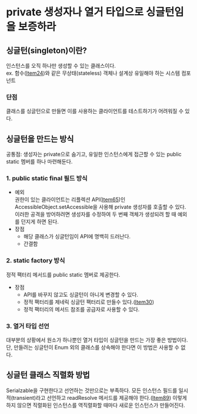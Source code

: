 # private 생성자나 열거 타입으로 싱글턴임을 보증하라
## 싱글턴(singleton)이란? 
인스턴스를 오직 하나만 생성할 수 있는 클래스이다.</br>
ex. 함수([Item24](https://github.com/ikkjun/Effective_Java/blob/main/Item24.md))와 같은 무상태(stateless) 객체나 설계상 유일해야 하는 시스템 컴포넌트

### 단점
클래스를 싱글턴으로 만들면 이를 사용하는 클라이언트를 테스트하기가 어려워질 수 있다.

## 싱글턴을 만드는 방식
공통점: 생성자는 private으로 숨기고, 유일한 인스턴스에게 접근할 수 있는 public static 멤버를 하나 마련해둔다.
### 1. public static final 필드 방식
- 예외</br>
권한이 있는 클라이언트는 리플렉션 API([Item65](https://github.com/ikkjun/Effective_Java/blob/main/Item65.md))인 AccessibleObject.setAccessible을 사용해 private 생성자를 호출할 수 있다. 이러한 공격을 방어하려면 생성자를 수정하여 두 번째 객체가 생성되려 할 때 예외를 던지게 하면 된다.
- 장점
  - 해당 클래스가 싱글턴임이 API에 명백히 드러난다.
  - 간결함
### 2. static factory 방식
정적 팩터리 메서드를 public static 멤버로 제공한다.
- 장점
  - API를 바꾸지 않고도 싱글턴이 아니게 변경할 수 있다.
  - 정적 팩터리를 제네릭 싱글턴 팩터리로 만들수 있다.([Item30](https://github.com/ikkjun/Effective_Java/blob/main/Item30.md))
  - 정적 팩터리의 메서드 참조를 공급자로 사용할 수 있다.
### 3. 열거 타입 선언
대부분의 상황에서 원소가 하나뿐인 열거 타입이 싱글턴을 만드는 가장 좋은 방법이다.</br>
단, 만들려는 싱글턴이 Enum 외의 클래스를 상속해야 한다면 이 방법은 사용할 수 없다.

## 싱글턴 클래스 직렬화 방법
Serialzable을 구현한다고 선언하는 것만으로는 부족하다. 
모든 인스턴스 필드를 일시적(transient)라고 선언하고 readResolve 메서드를 제공해야 한다.([Item89](https://github.com/ikkjun/Effective_Java/blob/main/Item89.md))
이렇게 하지 않으면 직렬화된 인스턴스를 역직렬화할 때마다 새로운 인스턴스가 만들어진다.